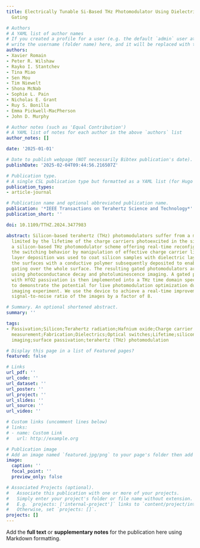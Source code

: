 ```yaml
---
title: Electrically Tunable Si-Based THz Photomodulator Using Dielectric/Polymer Surface
  Gating

# Authors
# A YAML list of author names
# If you created a profile for a user (e.g. the default `admin` user at `content/authors/admin/`), 
# write the username (folder name) here, and it will be replaced with their full name and linked to their profile.
authors:
- Xavier Romain
- Peter R. Wilshaw
- Rayko I. Stantchev
- Tina Miao
- Sen Mou
- Tim Niewelt
- Shona McNab
- Sophie L. Pain
- Nicholas E. Grant
- Ruy S. Bonilla
- Emma Pickwell-MacPherson
- John D. Murphy

# Author notes (such as 'Equal Contribution')
# A YAML list of notes for each author in the above `authors` list
author_notes: []

date: '2025-01-01'

# Date to publish webpage (NOT necessarily Bibtex publication's date).
publishDate: '2025-02-04T09:44:56.216507Z'

# Publication type.
# A single CSL publication type but formatted as a YAML list (for Hugo requirements).
publication_types:
- article-journal

# Publication name and optional abbreviated publication name.
publication: '*IEEE Transactions on Terahertz Science and Technology*'
publication_short: ''

doi: 10.1109/TTHZ.2024.3477983

abstract: Silicon-based terahertz (THz) photomodulators suffer from a modulation speed
  limited by the lifetime of the charge carriers photoexcited in the silicon. We report
  a silicon-based THz photomodulator scheme offering real-time reconfiguration of
  the switching behavior by manipulation of effective charge carrier lifetime. Atomic
  layer deposition was used to coat silicon samples with dielectric layers to passivate
  the surfaces with a conductive polymer subsequently deposited to enable electrical
  gating over the whole surface. The resulting gated photomodulators are characterized
  using photoconductance decay and photoluminescence imaging. A gated photomodulator
  with HfO2 passivation is then implemented into a THz time domain spectroscopy setup
  to demonstrate the potential for live photomodulation optimization during a single-pixel
  imaging experiment. We use the device to achieve a real-time improvement of the
  signal-to-noise ratio of the images by a factor of 8.

# Summary. An optional shortened abstract.
summary: ''

tags:
- Passivation;Silicon;Terahertz radiation;Hafnium oxide;Charge carrier lifetime;Substrates;Voltage
  measurement;Fabrication;Dielectrics;Optical switches;Lifetime;silicon;single-pixel
  imaging;surface passivation;terahertz (THz) photomodulation

# Display this page in a list of Featured pages?
featured: false

# Links
url_pdf: ''
url_code: ''
url_dataset: ''
url_poster: ''
url_project: ''
url_slides: ''
url_source: ''
url_video: ''

# Custom links (uncomment lines below)
# links:
# - name: Custom Link
#   url: http://example.org

# Publication image
# Add an image named `featured.jpg/png` to your page's folder then add a caption below.
image:
  caption: ''
  focal_point: ''
  preview_only: false

# Associated Projects (optional).
#   Associate this publication with one or more of your projects.
#   Simply enter your project's folder or file name without extension.
#   E.g. `projects: ['internal-project']` links to `content/project/internal-project/index.md`.
#   Otherwise, set `projects: []`.
projects: []
---
```


Add the **full text** or **supplementary notes** for the publication here using Markdown formatting.
